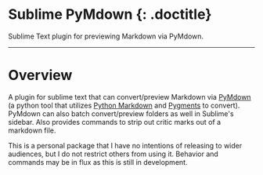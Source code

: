 # Sublime PyMdown {: .doctitle}
Sublime Text plugin for previewing Markdown via PyMdown.

---

# Overview
A plugin for sublime text that can convert/preview Markdown via [PyMdown](https://github.com/facelessuser/PyMdown) (a python tool that utilizes [Python Markdown](https://pythonhosted.org/Markdown/) and [Pygments](http://pygments.org/) to convert).  PyMdown can also batch convert/preview folders as well in Sublime's sidebar.  Also provides commands to strip out critic marks out of a markdown file.

This is a personal package that I have no intentions of releasing to wider audiences, but I do not restrict others from using it.  Behavior and commands may be in flux as this is still in development.

